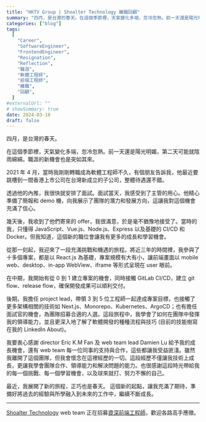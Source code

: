 ```yaml
---
title: "HKTV Group | Shoalter Technology 離職回顧"
summary: "四月，是台灣的春天。在這個季節裡，天氣變化多端，忽冷忽熱。前一天還是陽光明媚，第二天可能就陰雨綿綿。職涯的新機會也是突如其來。"
categories: ["blog"]
tags:
  [
    "Career",
    "SoftwareEngineer",
    "FrontendEngineer",
    "Resignation",
    "Reflection",
    "職涯",
    "軟體工程師",
    "前端工程師",
    "離職",
    "回顧",
  ]
#externalUrl: ""
# showSummary: true
date: 2024-03-18
draft: false
---
```


四月，是台灣的春天。

在這個季節裡，天氣變化多端，忽冷忽熱。前一天還是陽光明媚，第二天可能就陰雨綿綿。職涯的新機會也是突如其來。

2021 年 4 月，當時我剛剛轉職成為軟體工程師不久，有個朋友告訴我，他最近要跳槽到一間香港上市公司在台灣新成立的子公司，整體待遇還不錯。

透過他的內推，我很快就安排了面試。面試當天，我感受到了主管的用心。他精心準備了簡報和 demo 機，向我展示了團隊的潛力和發展方向，這讓我對這個機會充滿了信心。

幾天後，我收到了他們寄來的 offer，我很滿意，於是毫不猶豫地接受了。當時的我，只懂得 JavaScript、Vue.js、Node.js、Express 以及基礎的 CI/CD 和 Docker。但我知道，這個新的職位會讓我有更多的成長和學習機會。

從那一刻起，我迎來了一段充滿挑戰和機遇的旅程。將近三年的時間裡，我參與了十多個專案，都是以 React.js 為基礎，專案規模有大有小，讓前端畫面以 mobile web、desktop、in-app WebView、iframe 等形式呈現在 user 眼前。

在中期，我開始有從 0 到 1 建立專案的機會，同時接觸 GitLab CI/CD，建立 git flow、release flow，確保開發成果可以順利交付。

後期，我擔任 project lead，帶領 3 到 5 位工程師一起達成專案目標，也接觸了更多架構相關的技術如 Next.js、Monorepo、Kubernetes、ArgoCD；也有擔任面試官的機會，為團隊招募合適的人選。這段旅程中，我學會了如何在團隊中發揮我的領導能力，並且更深入地了解了軟體開發的種種流程與技巧 (目前的技能樹寫在我的 LinkedIn About)。

我要衷心感謝 director Eric K.M Fan 及 web team lead Damien Lu 給予我的成長機會，還有 web team 每一位同事的支持與合作，這些都讓我受益匪淺。雖然我離開了這個團隊，但我會懷念在這裡經歷的一切。這段經歷不僅讓我技術上成長，更讓我學會團隊合作、領導能力和解決問題的能力。也很感謝這段時光帶給我的每一個挑戰、每一個學習機會，以及球來就打、努力不懈的自己。

最近，我展開了新的旅程，正巧也是春天。
這個新的起點，讓我充滿了期待，準備好將過去的經驗與所學融入到未來的工作中，繼續不斷成長。

---

[Shoalter Technology](https://www.shoalter.com/) web team 正在招募[資深前端工程師](https://www.cakeresume.com/companies/hktv-hk-big5-global-home-htm-d36855/jobs/talent-acquisition-officer)，歡迎各路高手應徵。
